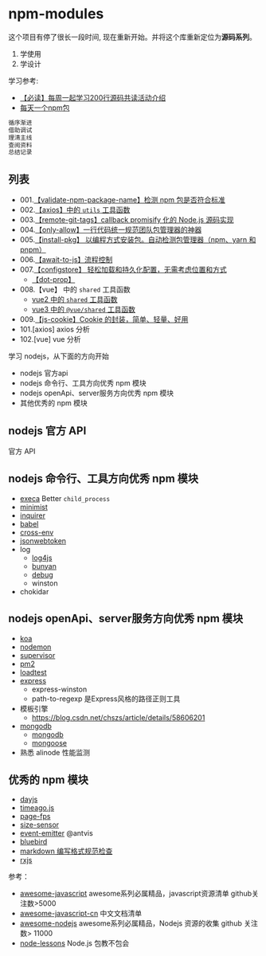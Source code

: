 # npm-modules

这个项目有停了很长一段时间, 现在重新开始。并将这个库重新定位为**源码系列**。

1. 学使用
2. 学设计

学习参考:

- [【必读】每周一起学习200行源码共读活动介绍](https://www.yuque.com/ruochuan12/topics/1)
- [每天一个npm包](https://www.zhihu.com/people/xu-yi-zong-13/posts)

```js
循序渐进
借助调试
理清主线
查阅资料
总结记录
```

## 列表

- 001.[【validate-npm-package-name】检测 npm 包是否符合标准](./001.validate-npm-package-name/readme.md)
- 002.[【axios】中的 `utils` 工具函数](./101.axios/utils.md)
- 003.[【remote-git-tags】callback promisify 化的 Node.js 源码实现](./003.remote-git-tags/readme.md)
- 004.[【only-allow】一行代码统一规范团队包管理器的神器](./004.only-allow/readme.md)
- 005.[【install-pkg】 以编程方式安装包。自动检测包管理器（npm、yarn 和 pnpm）](./005.pkg-install/readme.md)
- 006.[【await-to-js】流程控制](./006.await-to-js/readme.md)
- 007.[【configstore】 轻松加载和持久化配置，无需考虑位置和方式](./007.configstore/readme.md)
  - [【dot-prop】](./007.configstore/dot-prop.md)
- 008.【vue】 中的 `shared` 工具函数
  - [vue2 中的 `shared` 工具函数](./102.vue/vue2-shared.md)
  - [vue3 中的 `@vue/shared` 工具函数](./102.vue/vue3-shared.md)
- 009.[【js-cookie】Cookie 的封装，简单、轻量、好用](./009.js-cookie/readme.md)
- 101.[axios] axios 分析
- 102.[vue] vue 分析


学习 nodejs，从下面的方向开始

- nodejs 官方api
- nodejs 命令行、工具方向优秀 npm 模块
- nodejs openApi、server服务方向优秀 npm 模块
- 其他优秀的 npm 模块

## nodejs 官方 API

官方 API

## nodejs 命令行、工具方向优秀 npm 模块

- [execa](./execa) Better `child_process`
- [minimist](./minimist)
- [inquirer](./inquirer)
- [babel](./babel)
- [cross-env](./cross-env)
- [jsonwebtoken](./jsonwebtoken)
- log
  - [log4js](./log4js)
  - [bunyan](./bunyan)
  - [debug](./debug)
  - winston
- chokidar

## nodejs openApi、server服务方向优秀 npm 模块

- [koa](./koa)
- [nodemon](./nodemon)
- [supervisor](./supervisor)
- [pm2](./pm2)
- [loadtest](./loadtest)
- [express](./express)
  - express-winston
  - path-to-regexp 是Express风格的路径正则工具
- 模板引擎
  - https://blog.csdn.net/chszs/article/details/58606201
- [mongodb](./mongodb)
  - [mongodb](https://zhuanlan.zhihu.com/p/24308524)
  - [mongoose](https://mongoosejs.com/)
- 熟悉 alinode 性能监测

## 优秀的 npm 模块

- [dayjs](https://github.com/iamkun/dayjs)
- [timeago.js](https://github.com/hustcc/timeago.js)
- [page-fps](https://github.com/hustcc/page-fps)
- [size-sensor](https://github.com/hustcc/size-sensor)
- [event-emitter](https://github.com/antvis/event-emitter) @antvis
- [bluebird](https://github.com/petkaantonov/bluebird)
- [markdown 编写格式规范检查](https://github.com/hustcc/lint-md)
- [rxjs](https://cn.rx.js.org/manual/index.html)

参考：

- [awesome-javascript](https://github.com/sorrycc/awesome-javascript) awesome系列必属精品，javascript资源清单 github关注数>5000
- [awesome-javascript-cn](https://github.com/jobbole/awesome-javascript-cn) 中文文档清单
- [awesome-nodejs](https://github.com/sindresorhus/awesome-nodejs) awesome系列必属精品，Nodejs 资源的收集 github 关注数> 11000
- [node-lessons](https://github.com/alsotang/node-lessons) Node.js 包教不包会
